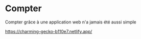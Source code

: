 # Compter
Compter grâce à une application web n'a jamais été aussi simple

https://charming-gecko-b110e7.netlify.app/
